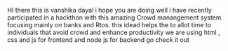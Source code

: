 HI there this is vanshika dayal 
i hope you are doing well 
i have recently participated in a hackthon with this amazing Crowd manangement system focusing mainly on banks and Rtos.
this idead helps the to allot time to individuals that avoid crowd and enhance productivity
we are using html , css and js for frontend and node js for backend 
go check it out 
